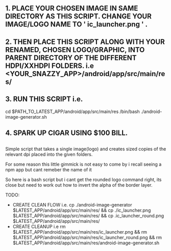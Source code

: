 ##
## 1. PLACE YOUR CHOSEN IMAGE IN SAME DIRECTORY AS THIS SCRIPT. CHANGE YOUR IMAGE/LOGO NAME TO ' ic_launcher.png ' .
## 2. THEN PLACE THIS SCRIPT ALONG WITH YOUR RENAMED, CHOSEN LOGO/GRAPHIC, INTO PARENT DIRECTORY OF THE DIFFERENT HDPI/XXHDPI FOLDERS. i.e <YOUR_SNAZZY_APP>/android/app/src/main/res/
## 3. RUN THIS SCRIPT i.e.

cd $PATH_TO_LATEST_APP/android/app/src/main/res
/bin/bash ./android-image-generator.sh

## 4. SPARK UP CIGAR USING $100 BILL.
##
##



Simple script that takes a single image(logo) and creates sized copies of the relevant dpi placed into the given folders.

For some reason this little gimmick is not easy to come by i recall seeing a npm app but cant remeber the name of it

So here is a bash script but i cant get the rounded logo command right, its close but need to work out how to invert the alpha of the border layer.


TODO:

  - CREATE CLEAN FLOW i.e. cp ./android-image-generator $LATEST_APP/android/app/src/main/res/ && cp ./ic_launcher.png $LATEST_APP/android/app/src/main/res/ && cp .ic_launcher_round.png $LATEST_APP/android/app/src/main/res/
  - CREATE CLEANUP i.e rm $LATEST_APP/android/app/src/main/res/ic_launcher.png && rm $LATEST_APP/android/app/src/main/res/ic_launcher_round.png && rm $LATEST_APP/android/app/src/main/res/android-image-generator.sh
